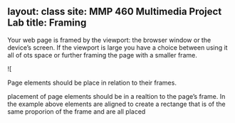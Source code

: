 layout: class
site: MMP 460 Multimedia Project Lab
title: Framing
---

Your web page is framed by the viewport: the browser window or the device’s screen. If the viewport is large you have a choice between using it all of ots space or further framing the page with a smaller frame.

![

Page elements should be place in relation to their frames. 

placement of page elements should be in a realtion to the page’s frame. In the example above elements are aligned to create a rectange that is of the same proporion of the frame and are all placed  
